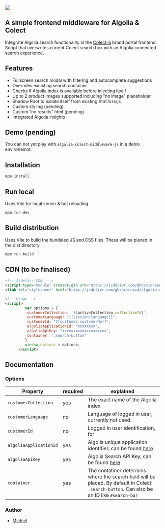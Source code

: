 [![](https://data.jsdelivr.com/v1/package/gh/scienced/algolia-colect-middleware-js/badge)](https://www.jsdelivr.com/package/gh/scienced/algolia-colect-middleware-js)

##  A simple frontend middleware for Algolia & Colect
Integrate Algolia search functionality in the [Colect.io](https://www.colect.io/) brand portal frontend. Script that overwrites current Colect search box with an Algolia connected search experience.

## Features

- Fullscreen search modal with filtering and autocomplete suggestions
- Overrides excisting search container
- Checks if Algolia index is available before injecting itself
- Up to 2 product images supported including "no image" placeholder
- Shadow Root to isolate itself from existing html/css/js
- Custom styling (pending)
- Custom "no results" html (pending)
- Integrated Algolia insights

## Demo (pending)

You can not yet play with `algolia-colect-middleware-js` in a demo environemnt.

## Installation

```sh
npm install
```
## Run local
Uses Vite for local server & hot reloading

```sh
npm run dev
```

## Build distribution
Uses Vite to build the bundeled JS and CSS files. These will be placed in the dist directory.

```sh
npm run build
```

## CDN (to be finalised)

```html
<!-- Jsdelivr CDN  -->
<script type="module" crossorigin src="https://jsdelivr.com/gh/scienced/algolia-colect-middleware-js@latest/dist/assets/index.js"></script>
<link rel="stylesheet" href="https://jsdelivr.com/gh/scienced/algolia-colect-middleware-js@latest/dist/assets/index.css">

<!-- Usage -->
<script>
         var options = {
          customerCollection: `${activeCollection.collectionId}`,
          customerLanguage: "[[session:language]]",
          customerId: "[[customer:customerNo]]",
          algoliaApplicationId: "XXXXXXXX",
          algoliaApiKey: "xxxxxxxxxxxxxxxxxxxx",
          container: ".search-button"
         }
         window.options = options;
      </script>
```

## Documentation

### Options

| Property | required | explained |
| -------- | ------- | --------- |
| `customerCollection`    | yes  | The exact name of the Algolia index |
| `customerLanguage`    | no  | Language of logged in user, currently not used. |
| `customerId`    | no  | Logged in user identification, for |
| `algoliaApplicationId`    | yes | Algolia unique application identifier, can be found [here](https://www.algolia.com/account/api-keys/all) |  
| `algoliaApiKey`    | yes  | Algolia Search API Key, can be found [here](https://www.algolia.com/account/api-keys/all) |  
| `container`    | yes  | The contatiner determins where the search field will be placed. By default in Colect: `.search-button`. Can also be an ID like `#search-bar` | 


### Author
- [Michiel](https://github.com/scienced)

